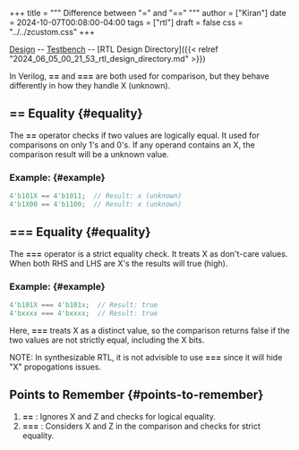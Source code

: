 +++
title = """
  Difference between "=" and "=="
  """
author = ["Kiran"]
date = 2024-10-07T00:08:00-04:00
tags = ["rtl"]
draft = false
css = "../../zcustom.css"
+++

[Design](https://github.com/24x7fpga/iVerilog/blob/master/design/equals/equals.sv) -- [Testbench](https://github.com/24x7fpga/iVerilog/blob/master/tb_design/tb_equals/tb_equals.sv) -- [RTL Design Directory]({{< relref "2024_06_05_00_21_53_rtl_design_directory.md" >}})

In Verilog, **==** and **===** are both used for comparison, but they behave differently in how they handle X (unknown).


## == Equality {#equality}

The **==** operator checks if two values are logically equal. It used for comparisons on only 1's and 0's. If any operand contains an X, the comparison result will be a unknown value.


### Example: {#example}

```verilog
4'b101X == 4'b1011;  // Result: x (unknown)
4'b1X00 == 4'b1100;  // Result: x (unknown)
```


## **===** Equality {#equality}

The **===**  operator is a strict equality check. It treats X as don't-care values. When both RHS and LHS are X's the results will true (high).


### Example: {#example}

```verilog
4'b101X === 4'b101x;  // Result: true
4'bxxxx === 4'bxxxx;  // Result: true
```

Here, **===**  treats X as a distinct value, so the comparison returns false if the two values are not strictly equal, including the X bits.

NOTE: In synthesizable RTL, it is not advisible to use **===** since it will hide "X" propogations issues.


## Points to Remember {#points-to-remember}

1.  **==** : Ignores X and Z and checks for logical equality.
2.  **===** : Considers X and Z in the comparison and checks for strict equality.
